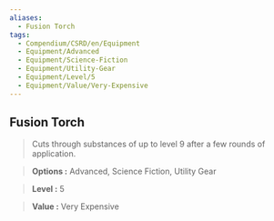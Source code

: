 ```yaml
---
aliases:
  - Fusion Torch
tags:
  - Compendium/CSRD/en/Equipment
  - Equipment/Advanced
  - Equipment/Science-Fiction
  - Equipment/Utility-Gear
  - Equipment/Level/5
  - Equipment/Value/Very-Expensive
---
```

  
    
## Fusion Torch    
    
>Cuts through substances of up to level 9 after a few rounds of application.    
> **Options :** Advanced, Science Fiction, Utility Gear    
> **Level :** 5    
> **Value :** Very Expensive